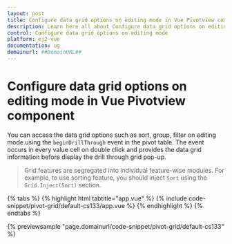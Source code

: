```yaml
---
layout: post
title: Configure data grid options on editing mode in Vue Pivotview component | Syncfusion
description: Learn here all about Configure data grid options on editing mode in Syncfusion Vue Pivotview component of Syncfusion Essential JS 2 and more.
control: Configure data grid options on editing mode 
platform: ej2-vue
documentation: ug
domainurl: ##DomainURL##
---
```


# Configure data grid options on editing mode in Vue Pivotview component

You can access the data grid options such as sort, group, filter on editing mode using the `beginDrillThrough` event in the pivot table. The event occurs in every value cell on double click and provides the data grid information before display the drill through grid pop-up.

> Grid features are segregated into individual feature-wise modules. For example, to use sorting feature, you should inject `Sort` using the `Grid.Inject(Sort)` section.

{% tabs %}
{% highlight html tabtitle="app.vue" %}
{% include code-snippet/pivot-grid/default-cs133/app.vue %}
{% endhighlight %}
{% endtabs %}
        
{% previewsample "page.domainurl/code-snippet/pivot-grid/default-cs133" %}
